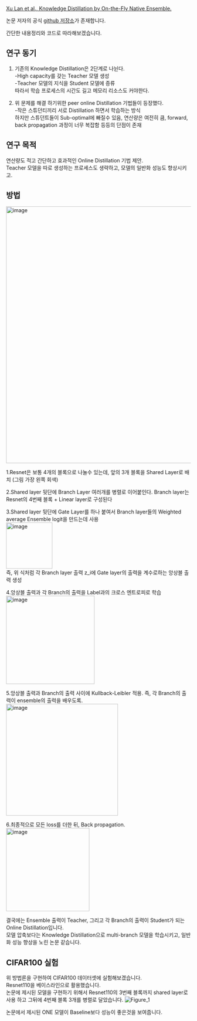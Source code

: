 [Xu Lan et al., Knowledge Distillation by On-the-Fly Native Ensemble. ](https://arxiv.org/abs/1806.04606)  
 
논문 저자의 공식 [github 저장소](https://github.com/Lan1991Xu/ONE_NeurIPS2018)가 존재합니다.  
  
간단한 내용정리와 코드로 따라해보겠습니다.  

## 연구 동기
1. 기존의 Knowledge Distillation은 2단계로 나뉜다.  
  -High capacity를 갖는 Teacher 모델 생성  
  -Teacher 모델의 지식을 Student 모델에 증류  
  따라서 학습 프로세스의 시간도 길고 메모리 리소스도 커야한다.  
  
2. 위 문제를 해결 하기위한 peer online Distillation 기법들이 등장했다.  
  -작은 스튜던티끼리 서로 Distillation 하면서 학습하는 방식  
  하지만 스튜던트들이 Sub-optimal에 빠질수 있음, 연산량은 여전히 큼, forward, back propagation 과정이 너무 복잡함 등등의 단점이 존재  
  
## 연구 목적
연산량도 적고 간단하고 효과적인 Online Distillation 기법 제안.  
Teacher 모델을 따로 생성하는 프로세스도 생략하고, 모델의 일반화 성능도 향상시키고.

## 방법
<img width="701" alt="image" src="https://user-images.githubusercontent.com/87703352/159649545-d69a545b-74ba-4898-a548-8a4ad4ed0784.png">  

1.Resnet은 보통 4개의 블록으로 나눌수 있는데, 앞의 3개 블록을 Shared Layer로 배치 (그림 가장 왼쪽 회색)  

2.Shared layer 뒷단에 Branch Layer 여러개를 병렬로 이어붙인다. Branch layer는 Resnet의 4번째 블록 + Linear layer로 구성된다  

3.Shared layer 뒷단에 Gate Layer를 하나 붙여서 Branch layer들의 Weighted average Ensemble logit을 만드는데 사용   
  <img width="126" alt="image" src="https://user-images.githubusercontent.com/87703352/159650553-26b616cf-8dca-4c63-91b9-c22bdb91f41b.png">  
  즉, 위 식처럼 각 Branch layer 출력 z_i에 Gate layer의 출력을 계수로하는 앙상블 출력 생성  

4.앙상블 출력과 각 Branch의 출력을 Label과의 크로스 엔트로피로 학습  
<img width="241" alt="image" src="https://user-images.githubusercontent.com/87703352/159651385-82c83494-0486-4740-9787-cc76b7f2bc78.png">  

5.앙상블 출력과 Branch의 출력 사이에 Kullback-Leibler 적용. 즉, 각 Branch의 출력이 ensemble의 출력을 배우도록.  
<img width="305" alt="image" src="https://user-images.githubusercontent.com/87703352/159651639-a98085b0-fafc-4777-8812-b572bab3a01c.png">  

6.최종적으로 모든 loss를 더한 뒤, Back propagation.  
<img width="227" alt="image" src="https://user-images.githubusercontent.com/87703352/159651833-ed75aa72-f40f-4cce-b662-dff951833c01.png">  

결국에는 Ensemble 출력이 Teacher, 그리고 각 Branch의 출력이 Student가 되는 Online Distillation입니다.  
모델 압축보다는 Knowledge Distillation으로 multi-branch 모델을 학습시키고, 일반화 성능 향상을 노린 논문 같습니다.  


## CIFAR100 실험
위 방법론을 구현하여 CIFAR100 데이터셋에 실험해보겠습니다.  
Resnet110을 베이스라인으로 활용했습니다.  
논문에 제시된 모델을 구현하기 위해서 Resnet110의 3번째 블록까지 shared layer로 사용 하고 그뒤에 4번째 블록 3개를 병렬로 달았습니다.
![Figure_1](https://user-images.githubusercontent.com/87703352/159844855-4b7e2654-7fe7-45d0-bf47-a2bcae12caa1.png)  

논문에서 제시된 ONE 모델이 Baseline보다 성능이 좋은것을 보여줍니다.
